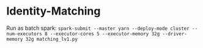 # Identity-Matching

Run as batch spark:
```spark-submit --master yarn --deploy-mode cluster --num-executors 8 --executor-cores 5 --executor-memory 32g --driver-memory 32g matching_lv1.py```
